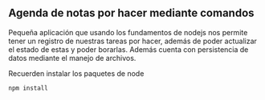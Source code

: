 ## Agenda de notas por hacer mediante comandos

Pequeña aplicación que usando los fundamentos de nodejs nos permite tener un registro de nuestras tareas por hacer, además de poder actualizar el estado de estas y poder borarlas. Además cuenta con persistencia de datos mediante el manejo de archivos.

Recuerden instalar los paquetes de node

```
npm install
```
